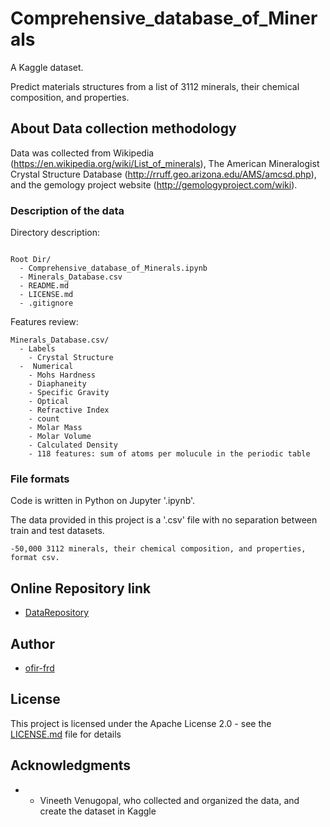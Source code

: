 # Comprehensive_database_of_Minerals

A Kaggle dataset.

Predict materials structures from a list of 3112 minerals, their chemical composition, and properties.


## About Data collection methodology

Data was collected from Wikipedia (https://en.wikipedia.org/wiki/List_of_minerals), The American Mineralogist Crystal Structure Database (http://rruff.geo.arizona.edu/AMS/amcsd.php), and the gemology project website (http://gemologyproject.com/wiki).

### Description of the data

Directory description:

```

Root Dir/
  - Comprehensive_database_of_Minerals.ipynb
  - Minerals_Database.csv
  - README.md
  - LICENSE.md
  - .gitignore

```

Features review:

```
Minerals_Database.csv/
  - Labels
    - Crystal Structure
  -  Numerical     
    - Mohs Hardness
    - Diaphaneity
    - Specific Gravity
    - Optical
    - Refractive Index
    - count
    - Molar Mass
    - Molar Volume
    - Calculated Density
    - 118 features: sum of atoms per molucule in the periodic table

```


### File formats

Code is written in Python on Jupyter '.ipynb'.

The data provided in this project is a '.csv' file with no separation between train and test datasets.

```
-50,000 3112 minerals, their chemical composition, and properties, format csv.
```

## Online Repository link

* [DataRepository](https://www.kaggle.com/vinven7/comprehensive-database-of-minerals)

## Author

* [ofir-frd](https://github.com/ofir-frd)


## License

This project is licensed under the Apache License 2.0 - see the [LICENSE.md](https://github.com/ofir-frd/Comprehensive_database_of_Minerals/blob/main/LICENSE) file for details

## Acknowledgments

* * Vineeth Venugopal, who collected and organized the data, and create the dataset in Kaggle
